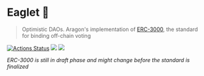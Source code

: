 # Eaglet 🐥

> Optimistic DAOs. Aragon's implementation of [ERC-3000](https://github.com/ethereum/EIPs/pull/3000), the standard for binding off-chain voting

[![Actions Status](https://github.com/aragon/eaglet/workflows/Run%20tests/badge.svg)](https://github.com/aragon/eaglet/actions)
 [![](https://img.shields.io/npm/v/@aragon/eaglet)](https://www.npmjs.com/package/@aragon/eaglet) [![](https://img.shields.io/badge/solidity-%3E%3D%200.6.8-lightgrey)](https://img.shields.io/badge/solidity-%3E%3D%200.6.8-lightgrey)

_ERC-3000 is still in draft phase and might change before the standard is finalized_